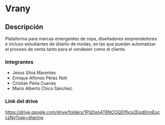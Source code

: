 # Vrany

## Descripción

Plataforma para marcas emergentes de ropa, diseñadores emprendedores e incluso estudiantes de diseño de modas, en las que puedan automatizar el proceso de venta tanto para el vendedor como el cliente.

### Integrantes
- Jesus Silva Marentes 
- Enrique Alfonso Pérez Noh 
- Cristian Peña Cuevas 
- Mario Alberto Chico Sánchez.

### Link del drive
https://drive.google.com/drive/folders/1PQ0xp4T6NCOQD1fjcp2Eqd0rmEocczNy?usp=sharing
